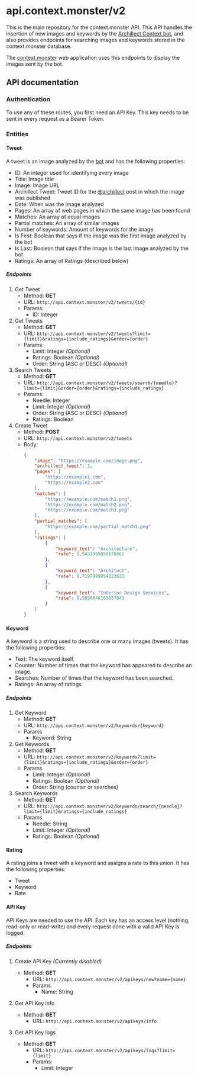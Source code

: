 # api.context.monster/v2

This is the main repository for the context.monster API. This API handles the insertion of new images and keywords by
the [Archillect Context bot](https://github.com/lluiscamino/archillect-context-bot), and also provides endpoints for
searching images and keywords stored in the context.monster database.

The [context.monster](https://context.monster/) web application uses this endpoints
to display the images sent by the bot.

## API documentation

### Authentication
To use any of these routes, you first need an API Key. This key needs to be sent
in every request as a Bearer Token.

### Entities

#### Tweet
A tweet is an image analyzed by the [bot](https://github.com/lluiscamino/archillect-context-bot) and has the following
properties:
* ID: An integer used for identifying every image
* Title: Image title
* Image: Image URL
* Archillect Tweet: Tweet ID for the [@archillect](https://twitter.com/archillect) post in which the image was published
* Date: When was the image analyzed
* Pages: An array of web pages in which the same image has been found
* Matches: An array of equal images
* Partial matches: An array of similar images
* Number of keywords: Amount of keywords for the image
* Is First: Boolean that says if the image was the first image analyzed by the bot
* Is Last: Boolean that says if the image is the last image analyzed by the bot
* Ratings: An array of Ratings (described below)

##### Endpoints
1. Get Tweet
    * Method: **GET**
    * URL: ``http://api.context.monster/v2/tweets/{id}``
    * Params:
        * ID: Integer
 2. Get Tweets
    * Method: **GET**
    * URL: ``http://api.context.monster/v2/tweets?limit={limit}&ratings={include_ratings}&order={order}``
    * Params:
        * Limit: Integer _(Optional)_
        * Ratings: Boolean _(Optional)_
        * Order: String (ASC or DESC) _(Optional)_
3. Search Tweets
    * Method: **GET**
    * URL: ``http://api.context.monster/v2/tweets/search/{needle}?limit={limit}&order={order}&ratings={include_ratings}``
    * Params:
        * Needle: Integer
        * Limit: Integer _(Optional)_
        * Order: String (ASC or DESC) _(Optional)_
        * Ratings: Boolean
4. Create Tweet
    * Method: **POST**
    * URL: ``http://api.context.monster/v2/tweets``
    * Body: 
        ```json
        {
            "image": "https://example.com/image.png",
            "archillect_tweet": 1,
            "pages": [
                "https://example1.com",
                "https://example2.com"
            ],
            "matches": [
                "https://example.com/match1.png",
                "https://example.com/match2.png",
                "https://example.com/match3.png"
            ],
            "partial_matches": [
            	"https://example.com/partial_match1.png"
        	],
            "ratings": [
                {
                    "keyword_text": "Architecture",
                    "rate": 0.9433909058570862
                },
                {
                    "keyword_text": "Architect",
                    "rate": 0.7197999954223633
                },
                {
                    "keyword_text": "Interior Design Services",
                    "rate": 0.5656846165657043
                }
            ]
        }
       ```
      
#### Keyword
A keyword is a string used to describe one or many images (tweets). It has the following properties:
* Text: The keyword itself.
* Counter: Number of times that the keyword has appeared to describe an image.
* Searches: Number of times that the keyword has been searched.
* Ratings: An array of ratings

##### Endpoints
1. Get Keyword
    * Method: **GET**
    * URL: ``http://api.context.monster/v2/keywords/{keyword}``
    * Params
        * Keyword: String
2. Get Keywords
    * Method: **GET**
    * URL: ``http://api.context.monster/v2/keywords?limit={limit}&ratings={include_ratings}&order={order}``
    * Params
        * Limit: Integer  _(Optional)_
        * Ratings: Boolean  _(Optional)_
        * Order: String (counter or searches)
3. Search Keywords
    * Method: **GET**
    * URL: ``http://api.context.monster/v2/keywords/search/{needle}?limit={limit}&ratings={include_ratings}``
    * Params
        * Needle: String
        * Limit: Integer _(Optional)_
        * Ratings: Boolean  _(Optional)_
        
#### Rating
A rating joins a tweet with a keyword and assigns a rate to this union. It has the following properties:
* Tweet
* Keyword
* Rate

#### API Key
API Keys are needed to use the API. Each key has an access level (nothing, read-only or read-write) and every request
done with a valid API Key is logged.

##### Endpoints
1. Create API Key _(Currently disabled)_
    * Method: **GET**
        * URL: ``http://api.context.monster/v2/apikeys/new?name={name}``
        * Params
            * Name: String
            
2. Get API Key info
    * Method: **GET**
        * URL: ``http://api.context.monster/v2/apikeys/info``
        
3. Get API Key logs
    * Method: **GET**
        * URL: ``http://api.context.monster/v2/apikeys/logs?limit={limit}``
        * Params:
            * Limit: Integer